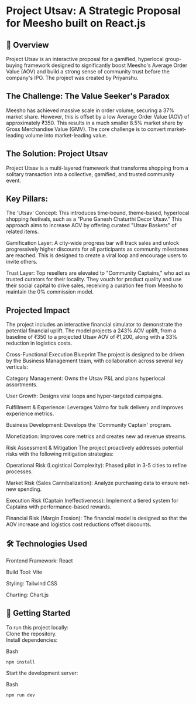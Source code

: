 # Project Utsav: A Strategic Proposal for Meesho built on React.js
## 🚀 Overview     
Project Utsav is an interactive proposal for a gamified, hyperlocal group-buying framework designed to significantly boost Meesho's Average Order Value (AOV) and build a strong sense of community trust before the company's IPO. The project was created by Priyanshu.

## The Challenge: The Value Seeker's Paradox         
Meesho has achieved massive scale in order volume, securing a 37% market share. However, this is offset by a low Average Order Value (AOV) of approximately ₹350. This results in a much smaller 8.5% market share by Gross Merchandise Value (GMV). The core challenge is to convert market-leading volume into market-leading value.

## The Solution: Project Utsav    
Project Utsav is a multi-layered framework that transforms shopping from a solitary transaction into a collective, gamified, and trusted community event.

## Key Pillars:   
The 'Utsav' Concept: This introduces time-bound, theme-based, hyperlocal shopping festivals, such as a "Pune Ganesh Chaturthi Decor Utsav." This approach aims to increase AOV by offering curated "Utsav Baskets" of related items.

Gamification Layer: A city-wide progress bar will track sales and unlock progressively higher discounts for all participants as community milestones are reached. This is designed to create a viral loop and encourage users to invite others.

Trust Layer: Top resellers are elevated to "Community Captains," who act as trusted curators for their locality. They vouch for product quality and use their social capital to drive sales, receiving a curation fee from Meesho to maintain the 0% commission model.

## Projected Impact
The project includes an interactive financial simulator to demonstrate the potential financial uplift. The model projects a 243% AOV uplift, from a baseline of ₹350 to a projected Utsav AOV of ₹1,200, along with a 33% reduction in logistics costs.

Cross-Functional Execution Blueprint
The project is designed to be driven by the Business Management team, with collaboration across several key verticals:

Category Management: Owns the Utsav P&L and plans hyperlocal assortments.

User Growth: Designs viral loops and hyper-targeted campaigns.

Fulfillment & Experience: Leverages Valmo for bulk delivery and improves experience metrics.

Business Development: Develops the 'Community Captain' program.

Monetization: Improves core metrics and creates new ad revenue streams.

Risk Assessment & Mitigation
The project proactively addresses potential risks with the following mitigation strategies:

Operational Risk (Logistical Complexity): Phased pilot in 3-5 cities to refine processes.

Market Risk (Sales Cannibalization): Analyze purchasing data to ensure net-new spending.

Execution Risk (Captain Ineffectiveness): Implement a tiered system for Captains with performance-based rewards.

Financial Risk (Margin Erosion): The financial model is designed so that the AOV increase and logistics cost reductions offset discounts.

## 🛠️ Technologies Used   

Frontend Framework: React

Build Tool: Vite

Styling: Tailwind CSS

Charting: Chart.js

## 🚀 Getting Started

To run this project locally:   
Clone the repository.    
Install dependencies:    

Bash
```
npm install
```
Start the development server:

Bash
```
npm run dev
```
